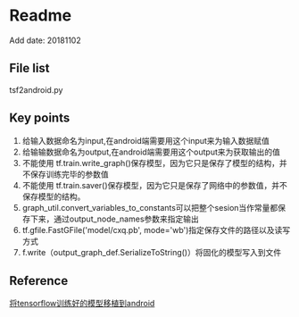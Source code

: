 # Readme
Add date: 20181102

## File list
tsf2android.py

## Key points
1. 给输入数据命名为input,在android端需要用这个input来为输入数据赋值
2. 给输输数据命名为output,在android端需要用这个output来为获取输出的值
3. 不能使用 tf.train.write_graph()保存模型，因为它只是保存了模型的结构，并不保存训练完毕的参数值
4. 不能使用 tf.train.saver()保存模型，因为它只是保存了网络中的参数值，并不保存模型的结构。
5. graph_util.convert_variables_to_constants可以把整个sesion当作常量都保存下来，通过output_node_names参数来指定输出
6. tf.gfile.FastGFile('model/cxq.pb', mode='wb')指定保存文件的路径以及读写方式
7. f.write（output_graph_def.SerializeToString()）将固化的模型写入到文件

## Reference
[将tensorflow训练好的模型移植到android](https://www.jianshu.com/p/ddeb0400452f)